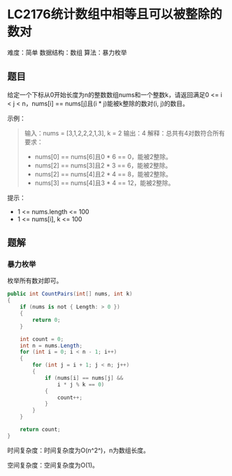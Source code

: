 # LC2176统计数组中相等且可以被整除的数对

难度：简单
数据结构：数组
算法：暴力枚举

## 题目

给定一个下标从0开始长度为n的整数数组nums和一个整数k，请返回满足0 <= i < j < n，nums[i] == nums[j]且(i * j)能被k整除的数对(i, j)的数目。

示例：

> 输入：nums = [3,1,2,2,2,1,3], k = 2
> 输出：4
> 解释：总共有4对数符合所有要求：
> - nums[0] == nums[6]且0 * 6 == 0，能被2整除。
> - nums[2] == nums[3]且2 * 3 == 6，能被2整除。
> - nums[2] == nums[4]且2 * 4 == 8，能被2整除。
> - nums[3] == nums[4]且3 * 4 == 12，能被2整除。

提示：

- 1 <= nums.length <= 100
- 1 <= nums[i], k <= 100

## 题解

### 暴力枚举

枚举所有数对即可。

``` csharp
public int CountPairs(int[] nums, int k)
{
    if (nums is not { Length: > 0 })
    {
        return 0;
    }

    int count = 0;
    int n = nums.Length;
    for (int i = 0; i < n - 1; i++)
    {
        for (int j = i + 1; j < n; j++)
        {
            if (nums[i] == nums[j] &&
                i * j % k == 0)
            {
                count++;
            }
        }
    }

    return count;
}
```

时间复杂度：时间复杂度为O(n^2^)，n为数组长度。

空间复杂度：空间复杂度为O(1)。